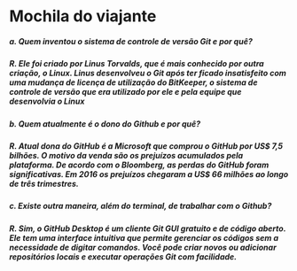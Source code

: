 # Mochila do viajante

##### a. Quem inventou o sistema de controle de versão Git e por quê?

##### R. Ele foi criado por Linus Torvalds, que é mais conhecido por outra criação, o Linux. Linus desenvolveu o Git após ter ficado insatisfeito com uma mudança de licença de utilização do BitKeeper, o sistema de controle de versão que era utilizado por ele e pela equipe que desenvolvia o Linux

##### b. Quem atualmente é o dono do Github e por quê?

##### R. Atual dona do GitHub é a Microsoft que comprou o GitHub por US$ 7,5 bilhões. O motivo da venda são os prejuízos acumulados pela plataforma. De acordo com o Bloomberg, as perdas do GitHub foram significativas. Em 2016 os prejuízos chegaram a US$ 66 milhões ao longo de três trimestres.

##### c. Existe outra maneira, além do terminal, de trabalhar com o Github?

##### R. Sim, o GitHub Desktop é um cliente Git GUI gratuito e de código aberto. Ele tem uma interface intuitiva que permite gerenciar os códigos sem a necessidade de digitar comandos. Você pode criar novos ou adicionar repositórios locais e executar operações Git com facilidade.